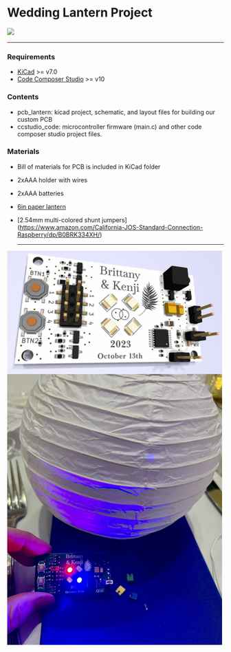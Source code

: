 # Wedding Lantern Project
<img src="favor_instructions_guide_reoriented.png">

**********
### Requirements 
- [KiCad](https://www.kicad.org) >= v7.0
- [Code Composer Studio](https://www.ti.com/tool/CCSTUDIO) >= v10

### Contents
- pcb_lantern: kicad project, schematic, and layout files for building our custom PCB
- ccstudio_code: microcontroller firmware (main.c) and other code composer studio project files.

### Materials
- Bill of materials for PCB is included in KiCad folder
- 2xAAA holder with wires
- 2xAAA batteries
- [6in paper lantern](https://www.amazon.com/Novelty-Place-White-Paper-Lanterns/dp/B016PMP7H2/)
- [2.54mm multi-colored shunt jumpers] (https://www.amazon.com/California-JOS-Standard-Connection-Raspberry/dp/B0BRK334XH/)

  **********
<p float="left">
  <img src="https://github.com/b-schd/bkwedding-lantern/blob/main/pcb_lantern/pcb_lantern.jpg" width="500" align="middle">
  <img src="lantern.JPG" width="500" align="middle">
</p>






